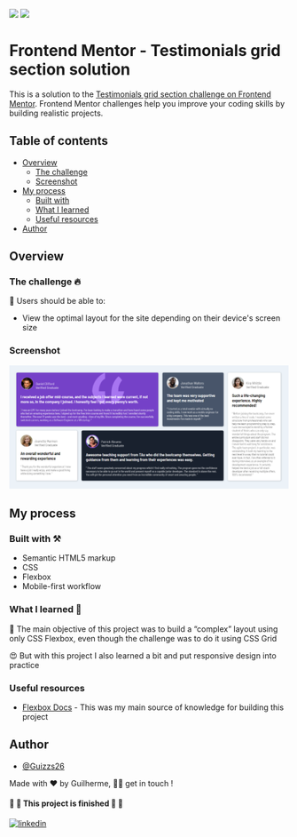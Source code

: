 <img src="https://img.shields.io/static/v1?label=Page&message=HTML&color=fcba03&style=for-the-badge&logo=ghost"/> <img src="https://img.shields.io/static/v1?label=Style&message=CSS&color=1572B6&style=for-the-badge&logo=css3&logoColor=white"/>

# Frontend Mentor - Testimonials grid section solution

This is a solution to the [Testimonials grid section challenge on Frontend Mentor](https://www.frontendmentor.io/challenges/testimonials-grid-section-Nnw6J7Un7). Frontend Mentor challenges help you improve your coding skills by building realistic projects.

## Table of contents

- [Overview](#overview)
  - [The challenge](#the-challenge)
  - [Screenshot](#screenshot)
- [My process](#my-process)
  - [Built with](#built-with)
  - [What I learned](#what-i-learned)
  - [Useful resources](#useful-resources)
- [Author](#author)

## Overview

### The challenge 🔥

🎯 Users should be able to:

- View the optimal layout for the site depending on their device's screen size

### Screenshot

![](./images/screenshot.jpg)

## My process

### Built with ⚒️

- Semantic HTML5 markup
- CSS
- Flexbox
- Mobile-first workflow

### What I learned 🧠

🚀 The main objective of this project was to build a “complex” layout using only CSS Flexbox, even though the challenge was to do it using CSS Grid

😍 But with this project I also learned a bit and put responsive design into practice

### Useful resources

- [Flexbox Docs](https://developer.mozilla.org/pt-BR/docs/Learn/CSS/CSS_layout/Flexbox) - This was my main source of knowledge for building this project

## Author

- [@Guizzs26](https://github.com/Guizzs26)

Made with ❤️ by Guilherme, 👋🏽 get in touch !

<h4> 
🚧  🚀 This project is finished 🚀 🚧
</h4>

[![linkedin](https://img.shields.io/badge/linkedin-0A66C2?style=for-the-badge&logo=linkedin&logoColor=white)](https://www.linkedin.com/in/guilherme-alexandre-lescano-teixeira-17a4a12a3/)
